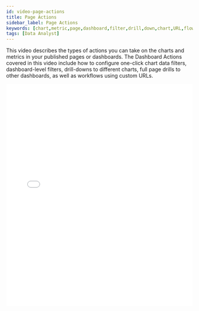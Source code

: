 ```yaml
---
id: video-page-actions
title: Page Actions
sidebar_label: Page Actions
keywords: [chart,metric,page,dashboard,filter,drill,down,chart,URL,flow,workflow,action,click]
tags: [Data Analyst]
---
```


This video describes the types of actions you can take on the charts and metrics in your published pages or dashboards. The Dashboard Actions covered in this video include how to configure one-click chart data filters, dashboard-level filters, drill-downs to different charts, full page drills to other dashboards, as well as workflows using custom URLs.

<iframe src="//fast.wistia.net/embed/iframe/6oclwnwqgv?videoFoam=true"
allowtransparency="true" frameBorder="0" scrolling="no" className="wistia_embed"
name="wistia_embed" allowFullScreen  width="100%" height="600"></iframe>
<script src="//fast.wistia.net/assets/external/iframe-api-v1.js"></script>
<br/>